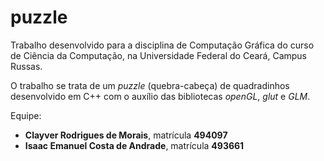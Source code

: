 # puzzle

Trabalho desenvolvido para a disciplina de Computação Gráfica do curso de Ciência da Computação, na Universidade Federal do Ceará, Campus Russas.

O trabalho se trata de um *puzzle* (quebra-cabeça) de quadradinhos desenvolvido em C++ com o auxílio das bibliotecas *openGL*, *glut* e *GLM*.

Equipe:

- **Clayver Rodrigues de Morais**, matrícula **494097**
- **Isaac Emanuel Costa de Andrade**, matrícula **493661**